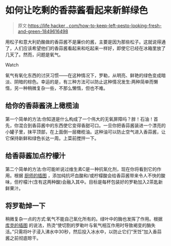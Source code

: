 # 如何让吃剩的香蒜酱看起来新鲜绿色

> 原文:[https://life hacker . com/how-to-keep-left-pesto-looking-fresh-and-green-1849616498](https://lifehacker.com/how-to-keep-leftover-pesto-looking-fresh-and-green-1849616498)

用松子和意大利奶酪做的香蒜酱不是廉价的酱，主要是因为那些松子。这就说得通了，人们应该希望他们的香蒜酱看起来和吃起来一样好，即使它已经在冰箱里放了几天了。然而，问题是氧气。

Watch

氧气有氧化东西的讨厌习惯——在这种情况下，罗勒，从明亮、鲜艳的绿色变成暗淡、阴暗的棕色。幸运的是，有三种方法可以防止这种情况发生:两种简单而懒惰，另一种稍微复杂一些，不那么懒惰，但也不难。

## 给你的香蒜酱浇上橄榄油

第一个简单的方法:你知道是什么构成了一个伟大的无氧屏障吗？胖！石油！首先，你混合到香蒜酱中的东西使它变得香甜可口。一旦你把香蒜酱装进一个漂亮的小罐子里，抹平顶部，在上面倒一层橄榄油。这种油可以防止空气进入香蒜酱，让它保持新鲜和绿色长达一周。上菜前搅拌一下。

## 给香蒜酱加点柠檬汁

第二个简单的方法:你可能听说过维生素C是一种抗氧化剂，现在你将看到它的作用。根据 [厨师的插图](https://www.cooksillustrated.com/how_tos/6631-keeping-basil-green-in-pesto) ，添加纯抗坏血酸和/或柠檬酸会给香蒜酱带来令人不快的酸味，但柠檬汁(含有这两种酸)会融入其中。目标是每杯包装好的罗勒加入2茶匙新鲜果汁。

## 将罗勒焯一下

稍微复杂一点的方式:氧气不能自己氧化所有的。绿叶中的酶也发挥了作用。根据 [库克的插图](https://www.cooksillustrated.com/how_tos/6631-keeping-basil-green-in-pesto) 的说法，热烫“使切割的罗勒叶与氧气相互作用时导致褐变的酶失活。”只需将叶子浸入沸水中30秒，然后投入冰水中，以防止它们“烹饪”加入香蒜酱之前彻底晾干。